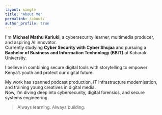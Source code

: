 ```yaml
---
layout: single
title: "About Me"
permalink: /about/
author_profile: true
---
```


I'm **Michael Mathu Kariuki**, a cybersecurity learner, multimedia producer, and aspiring AI innovator.  
Currently studying **Cyber Security with Cyber Shujaa** and pursuing a **Bachelor of Business and Information Technology (BBIT)** at Kabarak University.

I believe in combining secure digital tools with storytelling to empower Kenya’s youth and protect our digital future.

My work has spanned podcast production, IT infrastructure modernisation, and training young creatives in digital media.  
Now, I’m diving deep into cybersecurity, digital forensics, and secure systems engineering.

> Always learning. Always building.
